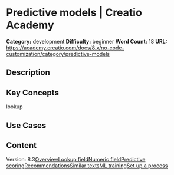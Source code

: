 # Predictive models | Creatio Academy

**Category:** development **Difficulty:** beginner **Word Count:** 18 **URL:**
https://academy.creatio.com/docs/8.x/no-code-customization/category/predictive-models

## Description

## Key Concepts

lookup

## Use Cases

## Content

Version:
8.3[Overview](/docs/8.x/no-code-customization/customization-tools/ai-tools/predictive-models/predictive-data-analysis)[Lookup field](/docs/8.x/no-code-customization/customization-tools/ai-tools/predictive-models/lookup-value-prediction-model)[Numeric field](/docs/8.x/no-code-customization/customization-tools/ai-tools/predictive-models/numeric-field-value-prediction)[Predictive scoring](/docs/8.x/no-code-customization/customization-tools/ai-tools/predictive-models/predictive-scoring)[Recommendations](/docs/8.x/no-code-customization/customization-tools/ai-tools/predictive-models/recommendation-prediction)[Similar texts](/docs/8.x/no-code-customization/customization-tools/ai-tools/predictive-models/similar-text-search)[ML training](/docs/8.x/no-code-customization/customization-tools/ai-tools/predictive-models/train-prediction-models)[Set up a process](/docs/8.x/no-code-customization/customization-tools/ai-tools/predictive-models/implement-prediction-models)
